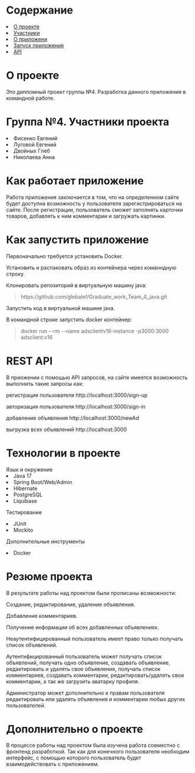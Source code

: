<h1>Содержание</h1>
<li><a href="#project"> О проекте </a></li>
<li><a href="#team"> Участники </a></li>
<li><a href="#app"> О приложени </a></li>
<li><a href="#startapp"> Запуск приложения </a></li>
<li><a href="#api"> API </a></li>


<h1 id="project"> О проекте </h1>

Это дипломный проект группы №4. Разработка данного приложения  в командной работе.

<h1 id="team" > Группа №4. Участники проекта </h1> 
<li>Фисенко Евгений</li>
<li>Луговой Евгений</li>
<li>Двойных Глеб</li>
<li>Николаева Анна</li>

<h1 id="app" > Как работает приложение </h1> 
Работа приложения заключается в том, что на определенном сайте будет доступна возможность у пользователя зарегистрироваться на сайте. После регистрации, пользователь сможет заполнять карточки товаров, добавлять к ним комментарии и загружать картинки. 

<h1 id="startapp" >Как запустить приложение  </h1> 

Первоначально требуется установить Docker.

Установить и распаковать образ из контейнера через команндную строку.

Клонировать репозиторий в виртуальную машину java:

<blockquote>https://github.com/glebalef/Graduate_work_Team_4_java.git</blockquote>

Запустить код в виртуальной машине java.

В командной строке запустить docker контейнер:

<blockquote> docker run --rm --name adsclientv16-instance -p3000:3000 adsclient:v16 </blockquote>


<h1 id="api"> REST API </h1>
В приожении с помощью API запросов, на сайте имеется возможность выполнить такие запросы как:

регистрация пользователя
http://localhost:3000/sign-up

авторизация пользователя
http://localhost:3000/sign-in


добавление объявления
http://localhost:3000/newAd

выгрузка всех объявлений
http://localhost:3000

<h1> Технологии в проекте </h1> 
Язык и окружение 
<li>Java 17</li>
<li>Spring Boot/Web/Admin</li> 
<li>Hibernate</li>
<li>PostgreSQL</li>
<li>Liquibase</li>

Тестирование  
<li>JUnit</li> 
<li>Mockito</li>


Дополнительные инструменты
<li>Docker</li>
<h1> Резюме проекта </h1> 
В результате работы над проектом были прописаны возможности:

Создание, редактирование, удаление объявления.

Добавление комментариев.

Получение информации об всех добавленных объявлениях.

Неаутентифицированный пользователь имеет право только получать список объявлений.

Аутентифицированный пользователь может получать список объявлений, получать одно объявление, создавать объявление, редактировать и удалять свое объявление, получать список комментариев, создавать комментарии, редактировать/удалять свои комментарии, а так же загрузить аватарку профиля.

Администратор может дополнительно к правам пользователя редактировать или удалять объявления и комментарии любых других пользователей.
 
<h1> Дополнительно о проекте</h1> 
В процессе работы над проектом была изучена работа совместно с фронтенд разработкой. Так как для конечного пользователя необходим интерфейс, с помощью которого пользователь будет взаимодействовать с приложением.
<h1>  </h1> 
<h1>  </h1> 
